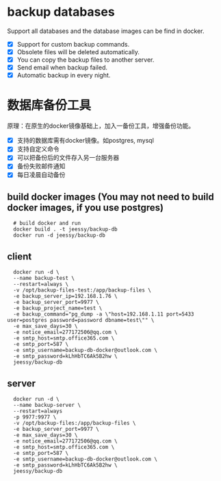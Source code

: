 # backup databases
  Support all databases and the database images can be find in docker.
  - [X] Support for custom backup commands.
  - [X] Obsolete files will be deleted automatically.
  - [X] You can copy the backup files to another server.
  - [x] Send email when backup failed.
  - [x] Automatic backup in every night.

# 数据库备份工具
  原理：在原生的docker镜像基础上，加入一备份工具，增强备份功能。
  - [X] 支持的数据库需有docker镜像。如postgres, mysql
  - [X] 支持自定义命令
  - [X] 可以把备份后的文件存入另一台服务器
  - [X] 备份失败邮件通知
  - [X] 每日凌晨自动备份

## build docker images (You may not need to build docker images, if you use postgres)
```
  # build docker and run
  docker build . -t jeessy/backup-db
  docker run -d jeessy/backup-db
```

## client
```
  docker run -d \
  --name backup-test \
  --restart=always \
  -v /opt/backup-files-test:/app/backup-files \
  -e backup_server_ip=192.168.1.76 \
  -e backup_server_port=9977 \
  -e backup_project_name=test \
  -e backup_command="pg_dump -a \"host=192.168.1.11 port=5433 user=postgres password=password dbname=test\"" \
  -e max_save_days=30 \
  -e notice_email=277172506@qq.com \
  -e smtp_host=smtp.office365.com \
  -e smtp_port=587 \
  -e smtp_username=backup-db-docker@outlook.com \
  -e smtp_password=kLhHbTC6Ak5B2hw \
  jeessy/backup-db
```

## server
```
  docker run -d \
  --name backup-server \
  --restart=always
  -p 9977:9977 \
  -v /opt/backup-files:/app/backup-files \
  -e backup_server_port=9977 \
  -e max_save_days=30 \
  -e notice_email=277172506@qq.com \
  -e smtp_host=smtp.office365.com \
  -e smtp_port=587 \
  -e smtp_username=backup-db-docker@outlook.com \
  -e smtp_password=kLhHbTC6Ak5B2hw \
  jeessy/backup-db
```